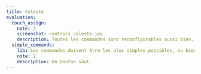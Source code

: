 ```yaml
---
title: Celeste
evaluation:
  touch_assign:
    note: 3
    screenshot: controls_celeste.jpg
    description: Toutes les commandes sont reconfigurables aussi bien...
  simple_commands:
    lib: Les commandes doivent être les plus simples possibles, ou bien une alternative plus simple doit exister
    note: 2
    description: Un bouton saut...
---
```

